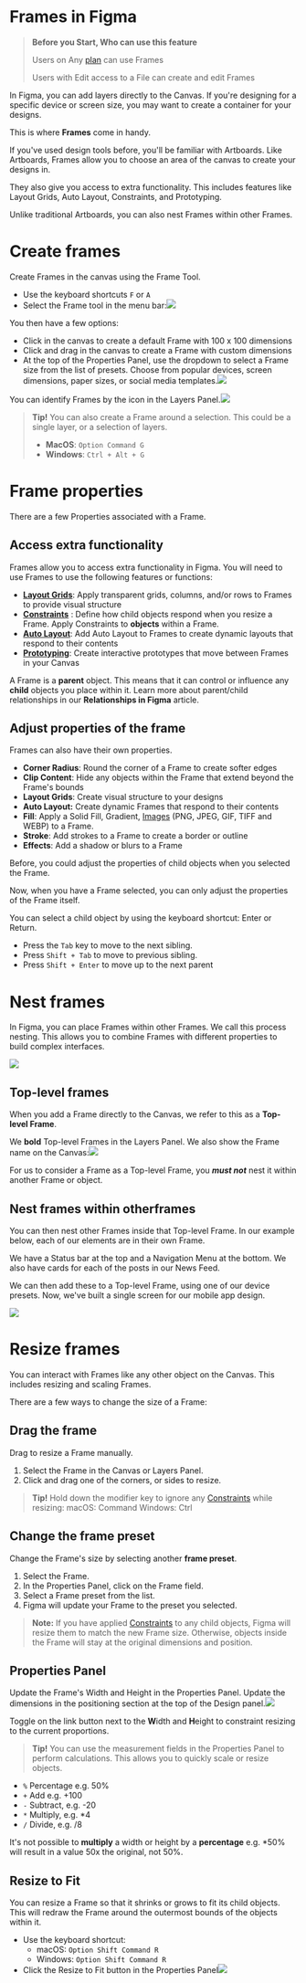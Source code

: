 # Frames in Figma

>**Before you Start, Who can use this feature**
>
>Users on Any [plan](https://help.figma.com/hc/en-us/articles/360040328273) can use Frames
>
>Users with Edit access to a File can create and edit Frames

In Figma, you can add layers directly to the Canvas. If you're designing for a specific device or screen size, you may want to create a container for your designs.

This is where **Frames** come in handy.

If you've used design tools before, you'll be familiar with Artboards. Like Artboards, Frames allow you to choose an area of the canvas to create your designs in.

They also give you access to extra functionality. This includes features like Layout Grids, Auto Layout, Constraints, and Prototyping.

Unlike traditional Artboards, you can also nest Frames within other Frames.

# Create frames

Create Frames in the canvas using the Frame Tool.

*   Use the keyboard shortcuts `F` or `A`
*   Select the Frame tool in the menu bar:![](https://cdn.coiven.com/static/doc/file-ilSbP1YKfF.png)

You then have a few options:

*   Click in the canvas to create a default Frame with 100 x 100 dimensions
*   Click and drag in the canvas to create a Frame with custom dimensions
*   At the top of the Properties Panel, use the dropdown to select a Frame size from the list of presets. Choose from popular devices, screen dimensions, paper sizes, or social media templates.![](https://cdn.coiven.com/static/doc/file-bHSAGTeSlD.png)

You can identify Frames by the icon in the Layers Panel.![](https://cdn.coiven.com/static/doc/file-VNyRVP9Yfq.png)

>**Tip!**  You can also create a Frame around a selection. This could be a single layer, or a selection of layers.
>
>*   **MacOS**: `Option Command G`
>*   **Windows**: `Ctrl + Alt + G`

# Frame properties

There are a few Properties associated with a Frame.

## Access extra functionality

Frames allow you to access extra functionality in Figma. You will need to use Frames to use the following features or functions:

*   **[Layout Grids](https://help.figma.com/hc/en-us/articles/360040450513 "Visual aids that give structure and coherence to your design. They can only be applied to Frames and help to keep objects aligned as you adjust the Frame. They are not visible on the final design or in exports.")**: Apply transparent grids, columns, and/or rows to Frames to provide visual structure
*   [**Constraints**](https://help.figma.com/hc/en-us/articles/360039957734) : Define how child objects respond when you resize a Frame. Apply Constraints to **objects** within a Frame.
*   **[Auto Layout](https://help.figma.com/hc/en-us/articles/360040451373)**: Add Auto Layout to Frames to create dynamic layouts that respond to their contents
*   [**Prototyping**](https://help.figma.com/hc/en-us/articles/360040314193): Create interactive prototypes that move between Frames in your Canvas

A Frame is a **parent** object. This means that it can control or influence any **child** objects you place within it. Learn more about parent/child relationships in our **Relationships in Figma** article.

## Adjust properties of the frame

Frames can also have their own properties.

*   **Corner Radius**: Round the corner of a Frame to create softer edges
*   **Clip Content**: Hide any objects within the Frame that extend beyond the Frame's bounds
*   **Layout Grids**: Create visual structure to your designs
*   **Auto Layout:** Create dynamic Frames that respond to their contents
*   **Fill**: Apply a Solid Fill, Gradient, [Images](https://help.figma.com/hc/en-us/articles/360040028034) (PNG, JPEG, GIF, TIFF and WEBP) to a Frame.
*   **Stroke**: Add strokes to a Frame to create a border or outline
*   **Effects**: Add a shadow or blurs to a Frame

Before, you could adjust the properties of child objects when you selected the Frame.

Now, when you have a Frame selected, you can only adjust the properties of the Frame itself.

You can select a child object by using the keyboard shortcut: Enter or Return.

*   Press the `Tab` key to move to the next sibling.
*   Press `Shift + Tab` to move to previous sibling.
*   Press `Shift + Enter` to move up to the next parent

# Nest frames

In Figma, you can place Frames within other Frames. We call this process nesting. This allows you to combine Frames with different properties to build complex interfaces.  

![](https://cdn.coiven.com/static/doc/file-kMHy2jSjSd.png)

## Top-level frames

When you add a Frame directly to the Canvas, we refer to this as a **Top-level Frame**. 

We **bold** Top-level Frames in the Layers Panel. We also show the Frame name on the Canvas:![](https://cdn.coiven.com/static/doc/file-MDfX7gA6Aq.png)

For us to consider a Frame as a Top-level Frame, you **_must not_** nest it within another Frame or object.

## Nest frames within otherframes

You can then nest other Frames inside that Top-level Frame. In our example below, each of our elements are in their own Frame.

We have a Status bar at the top and a Navigation Menu at the bottom. We also have cards for each of the posts in our News Feed.

We can then add these to a Top-level Frame, using one of our device presets. Now, we've built a single screen for our mobile app design.

![](https://cdn.coiven.com/static/doc/file-MDfX7gA6Aq.png)

# Resize frames

You can interact with Frames like any other object on the Canvas. This includes resizing and scaling Frames.

There are a few ways to change the size of a Frame:

## Drag the frame

Drag to resize a Frame manually.

1.  Select the Frame in the Canvas or Layers Panel.
2.  Click and drag one of the corners, or sides to resize.

>**Tip!** Hold down the modifier key to ignore any [Constraints](https://help.figma.com/hc/en-us/articles/360039957734) while resizing: macOS: Command Windows: Ctrl

## Change the frame preset

Change the Frame's size by selecting another **frame preset**.

1.  Select the Frame.
2.  In the Properties Panel, click on the Frame field.
3.  Select a Frame preset from the list.
4.  Figma will update your Frame to the preset you selected.

>**Note:** If you have applied [Constraints](https://help.figma.com/hc/en-us/articles/360039957734) to any child objects, Figma will resize them to match the new Frame size. Otherwise, objects inside the Frame will stay at the original dimensions and position.

## Properties Panel

Update the Frame's Width and Height in the Properties Panel. Update the dimensions in the positioning section at the top of the Design panel.![](https://cdn.coiven.com/static/doc/file-GYdlkOZ1i2.png)

Toggle on the link button next to the **W**idth and **H**eight to constraint resizing to the current proportions.

>**Tip!** You can use the measurement fields in the Properties Panel to perform calculations. This allows you to quickly scale or resize objects.

*   `%` Percentage e.g. 50% 
*   `+` Add e.g. +100 
*   `-` Subtract, e.g. -20 
*   `*` Multiply, e.g. \*4 
*   `/` Divide, e.g. /8 

It's not possible to **multiply** a width or height by a **percentage** e.g. \*50% will result in a value 50x the original, not 50%.

## Resize to Fit

You can resize a Frame so that it shrinks or grows to fit its child objects. This will redraw the Frame around the outermost bounds of the objects within it.

*   Use the keyboard shortcut:
    *   macOS: `Option Shift Command R`
    *   Windows: `Option Shift Command R`
*   Click the Resize to Fit button in the Properties Panel![](https://cdn.coiven.com/static/doc/file-Uo58OhBfHe.png)
